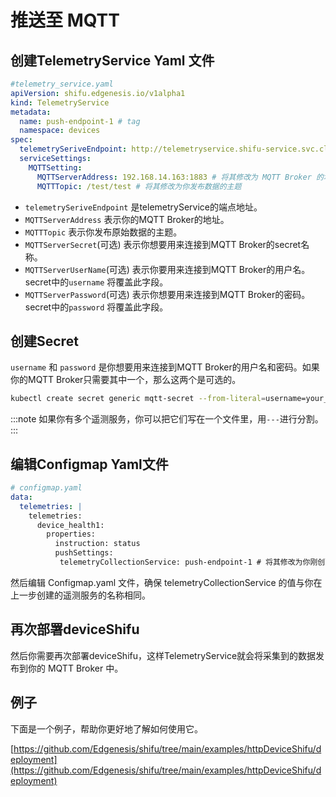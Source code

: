 # 推送至 MQTT

## 创建TelemetryService Yaml 文件
```yaml
#telemetry_service.yaml
apiVersion: shifu.edgenesis.io/v1alpha1
kind: TelemetryService
metadata:
  name: push-endpoint-1 # tag
  namespace: devices
spec:
  telemetrySeriveEndpoint: http://telemetryservice.shifu-service.svc.cluster.local
  serviceSettings:
    MQTTSetting:
      MQTTServerAddress: 192.168.14.163:1883 # 将其修改为 MQTT Broker 的地址
      MQTTTopic: /test/test # 将其修改为你发布数据的主题
```

- `telemetrySeriveEndpoint` 是telemetryService的端点地址。
- `MQTTServerAddress` 表示你的MQTT Broker的地址。
- `MQTTTopic` 表示你发布原始数据的主题。
- `MQTTServerSecret`(可选) 表示你想要用来连接到MQTT Broker的secret名称。
- `MQTTServerUserName`(可选) 表示你要用来连接到MQTT Broker的用户名。secret中的`username` 将覆盖此字段。
- `MQTTServerPassword`(可选) 表示你想要用来连接到MQTT Broker的密码。secret中的`password` 将覆盖此字段。

## 创建Secret

`username` 和 `password` 是你想要用来连接到MQTT Broker的用户名和密码。如果你的MQTT Broker只需要其中一个，那么这两个是可选的。

```bash
kubectl create secret generic mqtt-secret --from-literal=username=your_username --from-literal=password=your_password -n devices
```

:::note
如果你有多个遥测服务，你可以把它们写在一个文件里，用`---`进行分割。
:::

## 编辑Configmap Yaml文件
```yaml
# configmap.yaml
data:
  telemetries: |
    telemetries:
      device_health1:
        properties:
          instruction: status
          pushSettings:
           telemetryCollectionService: push-endpoint-1 # 将其修改为你刚创建TelemetryService的名字(# tag)
```
然后编辑 Configmap.yaml 文件，确保 telemetryCollectionService 的值与你在上一步创建的遥测服务的名称相同。

## 再次部署deviceShifu

然后你需要再次部署deviceShifu，这样TelemetryService就会将采集到的数据发布到你的 MQTT Broker 中。

## 例子

下面是一个例子，帮助你更好地了解如何使用它。

[https://github.com/Edgenesis/shifu/tree/main/examples/httpDeviceShifu/deployment](https://github.com/Edgenesis/shifu/tree/main/examples/httpDeviceShifu/deployment)
